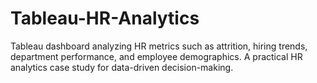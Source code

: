# Tableau-HR-Analytics
Tableau dashboard analyzing HR metrics such as attrition, hiring trends, department performance, and employee demographics. A practical HR analytics case study for data-driven decision-making.
